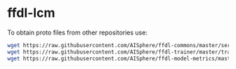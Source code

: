 # ffdl-lcm

To obtain proto files from other repositories use:
```bash
wget https://raw.githubusercontent.com/AISphere/ffdl-commons/master/service/lcm.proto
wget https://raw.githubusercontent.com/AISphere/ffdl-trainer/master/trainer/grpc_trainer_v2/trainer.proto
wget https://raw.githubusercontent.com/AISphere/ffdl-model-metrics/master/service/grpc_training_data_v1/training_data.proto
```